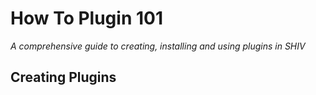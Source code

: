 # How To Plugin 101

*A comprehensive guide to creating, installing and using plugins in SHIV*

## Creating Plugins
